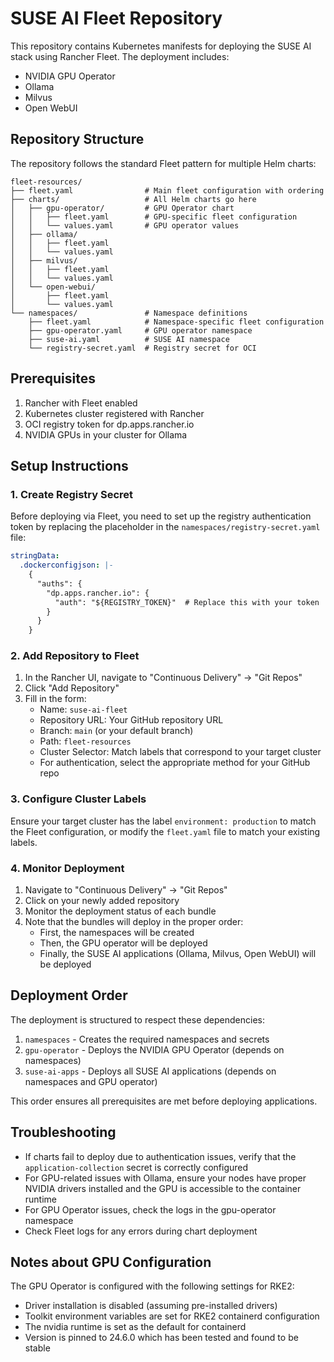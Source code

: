 # SUSE AI Fleet Repository

This repository contains Kubernetes manifests for deploying the SUSE AI stack using Rancher Fleet. The deployment includes:

- NVIDIA GPU Operator
- Ollama
- Milvus
- Open WebUI

## Repository Structure

The repository follows the standard Fleet pattern for multiple Helm charts:

```
fleet-resources/
├── fleet.yaml                # Main fleet configuration with ordering
├── charts/                   # All Helm charts go here
│   ├── gpu-operator/         # GPU Operator chart
│   │   ├── fleet.yaml        # GPU-specific fleet configuration
│   │   └── values.yaml       # GPU operator values
│   ├── ollama/
│   │   ├── fleet.yaml
│   │   └── values.yaml
│   ├── milvus/
│   │   ├── fleet.yaml
│   │   └── values.yaml
│   └── open-webui/
│       ├── fleet.yaml
│       └── values.yaml
└── namespaces/               # Namespace definitions
    ├── fleet.yaml            # Namespace-specific fleet configuration
    ├── gpu-operator.yaml     # GPU operator namespace
    ├── suse-ai.yaml          # SUSE AI namespace
    └── registry-secret.yaml  # Registry secret for OCI
```

## Prerequisites

1. Rancher with Fleet enabled
2. Kubernetes cluster registered with Rancher
3. OCI registry token for dp.apps.rancher.io
4. NVIDIA GPUs in your cluster for Ollama

## Setup Instructions

### 1. Create Registry Secret

Before deploying via Fleet, you need to set up the registry authentication token by replacing the placeholder in the `namespaces/registry-secret.yaml` file:

```yaml
stringData:
  .dockerconfigjson: |-
    {
      "auths": {
        "dp.apps.rancher.io": {
          "auth": "${REGISTRY_TOKEN}"  # Replace this with your token
        }
      }
    }
```

### 2. Add Repository to Fleet

1. In the Rancher UI, navigate to "Continuous Delivery" → "Git Repos"
2. Click "Add Repository"
3. Fill in the form:
   - Name: `suse-ai-fleet`
   - Repository URL: Your GitHub repository URL
   - Branch: `main` (or your default branch)
   - Path: `fleet-resources`
   - Cluster Selector: Match labels that correspond to your target cluster
   - For authentication, select the appropriate method for your GitHub repo

### 3. Configure Cluster Labels

Ensure your target cluster has the label `environment: production` to match the Fleet configuration, or modify the `fleet.yaml` file to match your existing labels.

### 4. Monitor Deployment

1. Navigate to "Continuous Delivery" → "Git Repos"
2. Click on your newly added repository
3. Monitor the deployment status of each bundle
4. Note that the bundles will deploy in the proper order:
   - First, the namespaces will be created
   - Then, the GPU operator will be deployed
   - Finally, the SUSE AI applications (Ollama, Milvus, Open WebUI) will be deployed

## Deployment Order

The deployment is structured to respect these dependencies:

1. `namespaces` - Creates the required namespaces and secrets
2. `gpu-operator` - Deploys the NVIDIA GPU Operator (depends on namespaces)
3. `suse-ai-apps` - Deploys all SUSE AI applications (depends on namespaces and GPU operator)

This order ensures all prerequisites are met before deploying applications.

## Troubleshooting

- If charts fail to deploy due to authentication issues, verify that the `application-collection` secret is correctly configured
- For GPU-related issues with Ollama, ensure your nodes have proper NVIDIA drivers installed and the GPU is accessible to the container runtime
- For GPU Operator issues, check the logs in the gpu-operator namespace
- Check Fleet logs for any errors during chart deployment

## Notes about GPU Configuration

The GPU Operator is configured with the following settings for RKE2:

- Driver installation is disabled (assuming pre-installed drivers)
- Toolkit environment variables are set for RKE2 containerd configuration
- The nvidia runtime is set as the default for containerd
- Version is pinned to 24.6.0 which has been tested and found to be stable 